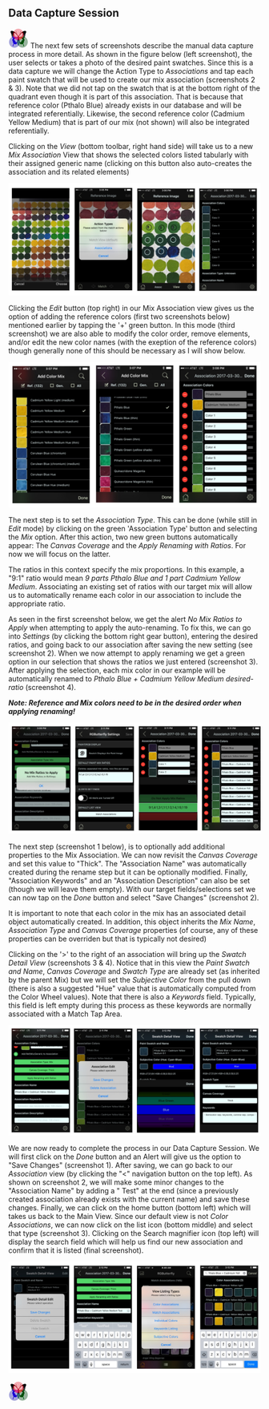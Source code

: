 ## Data Capture Session

[![RGButterfly Logo](images/RGButterfly_Logo.png)](https://spineo.github.io/RGButterflyDocs/) The next few sets of screenshots describe the manual data capture process in more detail. As shown in the figure below (left screenshot), the user selects or takes a photo of the desired paint swatches. Since this is a data capture we will change the Action Type to _Associations_ and tap each paint swatch that will be used to create our mix association (screenshots 2 & 3). Note that we did not tap on the swatch that is at the bottom right of the quadrant even though it is part of this association. That is because that reference color (Pthalo Blue) already exists in our database and will be integrated referentially. Likewise, the second reference color (Cadmium Yellow Medium) that is part of our mix (not shown) will also be integrated referentially.

Clicking on the _View_ (bottom toolbar, right hand side) will take us to a new _Mix Association_ View that shows the selected colors listed tabularly with their assigned generic name (clicking on this button also auto-creates the association and its related elements)

![Data Capture Paints](images/DataCapture_Paints.jpg)

Clicking the _Edit_ button (top right) in our Mix Association view gives us the option of adding the reference colors (first two screenshots below) mentioned earlier by tapping the '+' green button. In this mode (third screenshot) we are also able to modify the color order, remove elements, and/or edit the new color names (with the exeption of the reference colors) though generally none of this should be necessary as I will show below.

![Data Capture References](images/DataCapture_References.jpg)

The next step is to set the _Association Type_. This can be done (while still in _Edit_ mode) by clicking on the green 'Association Type' button and selecting the _Mix_ option. After this action, two new green buttons automatically appear: The _Canvas Coverage_ and the _Apply Renaming with Ratios_. For now we will focus on the latter.

The ratios in this context specify the mix proportions. In this example, a "9:1" ratio would mean _9 parts Pthalo Blue and 1 part Cadmium Yellow Medium_. Associating an existing set of ratios with our target mix will allow us to automatically rename  each color in our association to include the appropriate ratio.

As seen in the first screenshot below, we get the alert _No Mix Ratios to Apply_ when attempting to apply the auto-renaming. To fix this, we can go into _Settings_ (by clicking the bottom right gear button), entering the desired ratios, and going back to our association after saving the new setting (see screenshot 2). When we now attempt to apply renaming we get a green option in our selection that shows the ratios we just entered (screenshot 3). After applying the selection, each mix color in our example will be automatically renamed to _Pthalo Blue + Cadmium Yellow Medium desired-ratio_ (screenshot 4).

___Note: Reference and Mix colors need to be in the desired order when applying renaming!___

![Data Capture Ratios](images/DataCapture_Ratios.jpg)

The next step (screenshot 1 below), is to optionally add additional properties to the Mix Association. We can now revisit the _Canvas Coverage_ and set this value to "Thick". The "Association Name" was automatically created during the rename step but it can be optionally modified. Finally, "Association Keywords" and an "Association Description" can also be set (though we will leave them empty). With our target fields/selections set we can now tap on the _Done_ button and select "Save Changes" (screenshot 2).

It is important to note that each color in the mix has an associated detail object automatically created. In addition, this object inherits the _Mix Name_, _Association Type_ and _Canvas Coverage_ properties (of course, any of these properties can be overriden but that is typically not desired)

Clicking on the '>' to the right of an association will bring up the _Swatch Detail View_ (screenshots 3 & 4). Notice that in this view the _Paint Swatch and Name_, _Canvas Coverage_ and _Swatch Type_ are already set (as inherited by the parent Mix) but we will set the _Subjective Color_ from the pull down (there is also a suggested "Hue" value that is automatically computed from the Color Wheel values). Note that there is also a _Keywords_ field. Typically, this field is left empty during this process as these keywords are normally associated with a Match Tap Area. 

![Data Capture Details](images/DataCapture_Details.jpg)

We are now ready to complete the process in our Data Capture Session. We will first click on the _Done_ button and an Alert will give us the option to "Save Changes" (screenshot 1). After saving, we can go back to our _Association_ view (by clicking the "<" navigation button on the top left). As shown on screenshot 2, we will make some minor changes to the "Association Name" by adding a " Test" at the end (since a previously created association already exists with the current name) and save these changes. Finally, we can click on the home button (bottom left) which will takes us back to the Main View. Since our default view is not _Color Associations_, we can now click on the list icon (bottom middle) and select that type (screenshot 3). Clicking on the Search magnifier icon (top left) will display the search field which will help us find our new association and confirm that it is listed (final screenshot). 

![Data Capture Save](images/DataCapture_Save.jpg)

[![RGButterfly Logo](images/RGButterfly_Logo.png)](https://spineo.github.io/RGButterflyDocs/)

